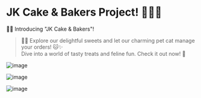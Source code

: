 
# JK Cake & Bakers Project! 🍰🎂🍪


🎉🍰 Introducing "JK Cake & Bakers"! 
>🎂🍪 Explore our delightful sweets and let our charming pet cat manage your orders! 🐱✨<br/> Dive into a world of tasty treats and feline fun. Check it out now! 🍭

![image](https://github.com/developedbyjk/JK-Cake-Bakers-Project-/assets/71823598/867b2b8e-d710-4385-8c12-ca3ffce6fbb1)



![image](https://github.com/developedbyjk/JK-Cake-Bakers-Project-/assets/71823598/597706ff-2a4f-43a4-a3dd-24196f68c90e)



![image](https://github.com/developedbyjk/JK-Cake-Bakers-Project-/assets/71823598/9ecafb40-f5dd-412e-8a3e-ce9bf8179dc5)


